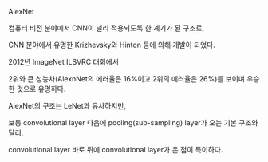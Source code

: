 AlexNet



컴퓨터 비전 분야에서 CNN이 널리 적용되도록 한 계기가 된 구조로,

CNN 분야에서 유명한 Krizhevsky와 Hinton 등에 의해 개발이 되었다.

2012년 ImageNet ILSVRC 대회에서

2위와 큰 성능차(AlexnNet의 에러율은 16%이고 2위의 에러율은 26%)를 보이며 우승한 것으로 유명하다.

 

AlexNet의 구조는 LeNet과 유사하지만,

보통 convolutional layer 다음에 pooling(sub-sampling) layer가 오는 기본 구조와 달리,

convolutional layer 바로 뒤에 convolutional layer가 온 점이 특이하다.